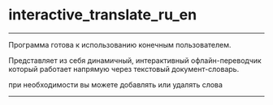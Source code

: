 # interactive_translate_ru_en

_________________________________
Программа готова к использованию конечным пользователем.

Представляет из себя динамичный, интерактивный офлайн-переводчик
который работает напрямую через текстовый документ-словарь.

при необходимости вы можете добавлять или удалять слова

_________________________________
